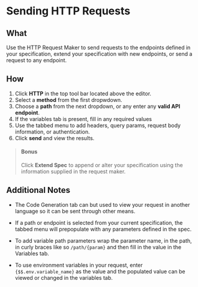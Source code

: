 # Sending HTTP Requests

<!---Gif of simple request plus extending spec--->

## What

Use the HTTP Request Maker to send requests to the endpoints defined in your specification, extend your specification with new endpoints, or send a request to any endpoint.

## How

1.  Click **HTTP** in the top tool bar located above the editor.
2.  Select a **method** from the first dropwdown.
3.  Choose a **path** from the next dropdown, or any enter any **valid API endpoint**.
4.  If the variables tab is present, fill in any required values
5.  Use the tabbed menu to add headers, query params, request body information, or authentication.
6.  Click **send** and view the results.

> #### Bonus
>
> Click **Extend Spec** to append or alter your specification using the information supplied in the request maker.

## Additional Notes

* The Code Generation tab can but used to view your request in another language so it can be sent through other means.

* If a path or endpoint is selected from your current specification, the tabbed menu will prepopulate with any parameters defined in the spec.

* To add variable path parameters wrap the parameter name, in the path, in curly braces like so `/path/{param}` and then fill in the value in the Variables tab.

* To use environment variables in your request, enter `{$$.env.variable_name}` as the value and the populated value can be viewed or changed in the variables tab.
